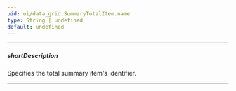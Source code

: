 ```yaml
---
uid: ui/data_grid:SummaryTotalItem.name
type: String | undefined
default: undefined
---
```

---
##### shortDescription
Specifies the total summary item's identifier.

---
